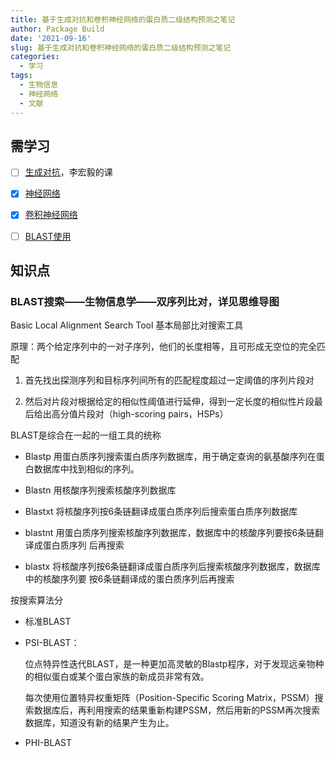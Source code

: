 ```yaml
---
title: 基于生成对抗和卷积神经网络的蛋白质二级结构预测之笔记
author: Package Build
date: '2021-09-16'
slug: 基于生成对抗和卷积神经网络的蛋白质二级结构预测之笔记
categories:
  - 学习
tags:
  - 生物信息
  - 神经网络
  - 文献
---
```


## 需学习

-   [ ] [生成对抗](https://www.bilibili.com/video/BV1Wv411h7kN?spm_id_from=333.788.b_636f6d6d656e74.6)，李宏毅的课


-   [x] [神经网络](https://www.bilibili.com/video/av66314465?spm_id_from=333.788.b_636f6d6d656e74.4)

-   [x] [卷积神经网络](https://www.bilibili.com/video/av66646276?spm_id_from=333.788.b_636f6d6d656e74.7)

-   [ ] [BLAST使用](https://www.bilibili.com/video/BV16t4y1v7ZN?from=search&seid=17654661102206372449&spm_id_from=333.337.0.0)

## 知识点

### BLAST搜索——生物信息学——双序列比对，详见思维导图

Basic Local Alignment Search Tool 基本局部比对搜索工具

原理：两个给定序列中的一对子序列，他们的长度相等，且可形成无空位的完全匹配

1.  首先找出探测序列和目标序列间所有的匹配程度超过一定阈值的序列片段对

2.  然后对片段对根据给定的相似性阈值进行延伸，得到一定长度的相似性片段最后给出高分值片段对（high-scoring pairs，HSPs）


BLAST是综合在一起的一组工具的统称

-   Blastp 用蛋白质序列搜索蛋白质序列数据库，用于确定查询的氨基酸序列在蛋白数据库中找到相似的序列。

-   Blastn 用核酸序列搜索核酸序列数据库

-   Blastxt 将核酸序列按6条链翻译成蛋白质序列后搜索蛋白质序列数据库

-   blastnt 用蛋白质序列搜索核酸序列数据库，数据库中的核酸序列要按6条链翻译成蛋白质序列 后再搜索

-   blastx 将核酸序列按6条链翻译成蛋白质序列后搜索核酸序列数据库，数据库中的核酸序列要 按6条链翻译成的蛋白质序列后再搜索

按搜索算法分

-   标准BLAST

-   PSI-BLAST：

    位点特异性迭代BLAST，是一种更加高灵敏的Blastp程序，对于发现远亲物种的相似蛋白或某个蛋白家族的新成员非常有效。

    每次使用位置特异权重矩阵（Position-Specific Scoring Matrix，PSSM）搜索数据库后，再利用搜索的结果重新构建PSSM，然后用新的PSSM再次搜索数据库，知道没有新的结果产生为止。

-   PHI-BLAST

